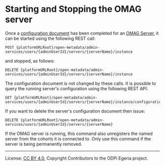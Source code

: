 <!-- SPDX-License-Identifier: CC-BY-4.0 -->
<!-- Copyright Contributors to the ODPi Egeria project 2020. -->

# Starting and Stopping the OMAG server

Once a [configuration document](../concepts/configuration-document.md) has been completed
for an [OMAG Server](../concepts/omag-server.md), it can be started using the following
REST call:

```
POST {platformURLRoot}/open-metadata/admin-services/users/{adminUserId}/servers/{serverName}/instance
```

and stopped, as follows:

```
DELETE {platformURLRoot}/open-metadata/admin-services/users/{adminUserId}/servers/{serverName}/instance
```

The configuration document is not changed by these calls.
It is possible to query the running server's configuration using the following REST API:

```
GET {platformURLRoot}/open-metadata/admin-services/users/{adminUserId}/servers/{serverName}/instance/configuration
```

If you want to delete the server's configuration document then issue:

```
DELETE {platformURLRoot}/open-metadata/admin-services/users/{adminUserId}/servers/{serverName}
```

If the OMAG server is running, this command also unregisters the named server from the cohorts it
is connected to.  Only use this command if the server is being permanently removed.


----
License: [CC BY 4.0](https://creativecommons.org/licenses/by/4.0/),
Copyright Contributors to the ODPi Egeria project.